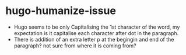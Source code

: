 # hugo-humanize-issue

- Hugo seems to be only Capitalising the 1st character of the word, my expectation is it capitalise each character after dot in the paragraph.
- There is addition of an extra letter p at the begingin and end of the paragraph? not sure from where it is coming from? 
